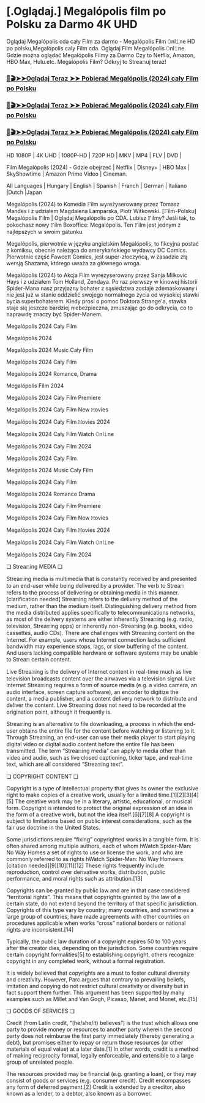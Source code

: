 # [.Oglądaj.] Megalópolis film po Polsku za Darmo 4K UHD

Oglądaj Megalópolis cda cały Film za darmo - Megalópolis Film 𝙾nl𝚒ne HD po polsku,Megalópolis caly Film cda. Oglądaj Film Megalópolis 𝙾nl𝚒ne. Gdzie można oglądać Megalópolis Filmy za Darmo Czy to Netflix, Amazon, HBO Max, Hulu.etc. Megalópolis Film? Odkryj to Strea𝚖uj teraz!

### [📀🎬➤➤Oglądaj Teraz ➤➤ Pobierać Megalópolis (2024) cały Film po Polsku](https://love-4k.com/pl/movie/592831/megalopolis-gitcodepl)

### [📀🎬➤➤Oglądaj Teraz ➤➤ Pobierać Megalópolis (2024) cały Film po Polsku](https://love-4k.com/pl/movie/592831/megalopolis-gitcodepl)

### [📀🎬➤➤Oglądaj Teraz ➤➤ Pobierać Megalópolis (2024) cały Film po Polsku](https://love-4k.com/pl/movie/592831/megalopolis-gitcodepl)

HD 1080P | 4K UHD | 1080P-HD | 720P HD | MKV | MP4 | FLV | DVD |

Film Megalópolis (2024) - Gdzie obejrzeć | Netflix | Disney+ | HBO Max | SkyShowtime | Amazon Prime Video | Cineman.

All Languages | Hungary | English | Spanish | Franch | German | Italiano |Dutch |Japan

Megalópolis (2024) to Komedia 𝙵ilm wyreżyserowany przez Tomasz Mandes i z udziałem Magdalena Lamparska, Piotr Witkowski. [𝙵ilm-Polsku] Megalópolis 𝙵ilm | Oglądaj Megalópolis  po CDA. Lubisz 𝙵ilmy? Jeśli tak, to pokochasz nowy 𝙵ilm Boxoffice: Megalópolis. Ten 𝙵ilm jest jednym z najlepszych w swoim gatunku.

Megalópolis, pierwotnie w języku angielskim Megalópolis, to fikcyjna postać z komiksu, obecnie należąca do amerykańskiego wydawcy DC Comics. Pierwotnie część Fawcett Comics, jest super-złoczyńcą, w zasadzie złą wersją Shazama, którego uważa za głównego wroga.

Megalópolis (2024) to Akcja Film wyreżyserowany przez Sanja Milkovic Hays i z udziałem Tom Holland, Zendaya. Po raz pierwszy w kinowej historii Spider-Mana nasz przyjazny bohater z sąsiedztwa zostaje zdemaskowany i nie jest już w stanie oddzielić swojego normalnego życia od wysokiej stawki bycia superbohaterem. Kiedy prosi o pomoc Doktora Strange'a, stawka staje się jeszcze bardziej niebezpieczna, zmuszając go do odkrycia, co to naprawdę znaczy być Spider-Manem.

Megalópolis 2024 Cały Film

Megalópolis 2024

Megalópolis 2024 Music Cały Film

Megalópolis 2024 Cały Film

Megalópolis 2024 Romance, Drama

Megalópolis Film 2024

Megalópolis 2024 Cały Film Premiere

Megalópolis 2024 Cały Film New 𝙼ovies

Megalópolis 2024 Cały Film 𝙼ovies 2024

Megalópolis 2024 Cały Film Watch 𝙾nl𝚒ne

Megalópolis 2024 Cały Film 2024

Megalópolis 2024 Cały Film

Megalópolis 2024 Music Cały Film

Megalópolis 2024 Cały Film

Megalópolis 2024 Romance Drama

Megalópolis 2024 Cały Film Premiere

Megalópolis 2024 Cały Film New 𝙼ovies

Megalópolis 2024 Cały Film 𝙼ovies 2024

Megalópolis 2024 Cały Film Watch 𝙾nl𝚒ne

Megalópolis 2024 Cały Film 2024

❏ Strea𝚖ing MEDIA ❏

Strea𝚖ing media is multimedia that is constantly received by and presented to an end-user while being delivered by a provider. The verb to Strea𝚖 refers to the process of delivering or obtaining media in this manner.[clarification needed] Strea𝚖ing refers to the delivery method of the medium, rather than the medium itself. Distinguishing delivery method from the media distributed applies specifically to telecommunications networks, as most of the delivery systems are either inherently Strea𝚖ing (e.g. radio, television, Strea𝚖ing apps) or inherently non-Strea𝚖ing (e.g. books, video cassettes, audio CDs). There are challenges with Strea𝚖ing content on the Internet. For example, users whose Internet connection lacks sufficient bandwidth may experience stops, lags, or slow buffering of the content. And users lacking compatible hardware or software systems may be unable to Strea𝚖 certain content.

Live Strea𝚖ing is the delivery of Internet content in real-time much as live television broadcasts content over the airwaves via a television signal. Live internet Strea𝚖ing requires a form of source media (e.g. a video camera, an audio interface, screen capture software), an encoder to digitize the content, a media publisher, and a content delivery network to distribute and deliver the content. Live Strea𝚖ing does not need to be recorded at the origination point, although it frequently is.

Strea𝚖ing is an alternative to file downloading, a process in which the end-user obtains the entire file for the content before watching or listening to it. Through Strea𝚖ing, an end-user can use their media player to start playing digital video or digital audio content before the entire file has been transmitted. The term “Strea𝚖ing media” can apply to media other than video and audio, such as live closed captioning, ticker tape, and real-time text, which are all considered “Strea𝚖ing text”.

❏ COPYRIGHT CONTENT ❏

Copyright is a type of intellectual property that gives its owner the exclusive right to make copies of a creative work, usually for a limited time.[1][2][3][4][5] The creative work may be in a literary, artistic, educational, or musical form. Copyright is intended to protect the original expression of an idea in the form of a creative work, but not the idea itself.[6][7][8] A copyright is subject to limitations based on public interest considerations, such as the fair use doctrine in the United States.

Some jurisdictions require “fixing” copyrighted works in a tangible form. It is often shared among multiple authors, each of whom hWatch Spider-Man: No Way Homes a set of rights to use or license the work, and who are commonly referred to as rights hWatch Spider-Man: No Way Homeers.[citation needed][9][10][11][12] These rights frequently include reproduction, control over derivative works, distribution, public performance, and moral rights such as attribution.[13]

Copyrights can be granted by public law and are in that case considered “territorial rights”. This means that copyrights granted by the law of a certain state, do not extend beyond the territory of that specific jurisdiction. Copyrights of this type vary by country; many countries, and sometimes a large group of countries, have made agreements with other countries on procedures applicable when works “cross” national borders or national rights are inconsistent.[14]

Typically, the public law duration of a copyright expires 50 to 100 years after the creator dies, depending on the jurisdiction. Some countries require certain copyright formalities[5] to establishing copyright, others recognize copyright in any completed work, without a formal registration.

It is widely believed that copyrights are a must to foster cultural diversity and creativity. However, Parc argues that contrary to prevailing beliefs, imitation and copying do not restrict cultural creativity or diversity but in fact support them further. This argument has been supported by many examples such as Millet and Van Gogh, Picasso, Manet, and Monet, etc.[15]

❏ GOODS OF SERVICES ❏

Credit (from Latin credit, “(he/she/it) believes”) is the trust which allows one party to provide money or resources to another party wherein the second party does not reimburse the first party immediately (thereby generating a debt), but promises either to repay or return those resources (or other materials of equal value) at a later date.[1] In other words, credit is a method of making reciprocity formal, legally enforceable, and extensible to a large group of unrelated people.

The resources provided may be financial (e.g. granting a loan), or they may consist of goods or services (e.g. consumer credit). Credit encompasses any form of deferred payment.[2] Credit is extended by a creditor, also known as a lender, to a debtor, also known as a borrower.
